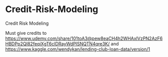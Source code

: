 # Credit-Risk-Modeling

Credit Risk Modeling 

Must give credits to https://www.udemy.com/share/101toA3@pew8eaCH4h2WHAxlVzPN2AzF6HBDPp2QI82feqiXgT6clDRayWdPlSNQTN4qre3K/
and https://www.kaggle.com/wendykan/lending-club-loan-data/version/1 
